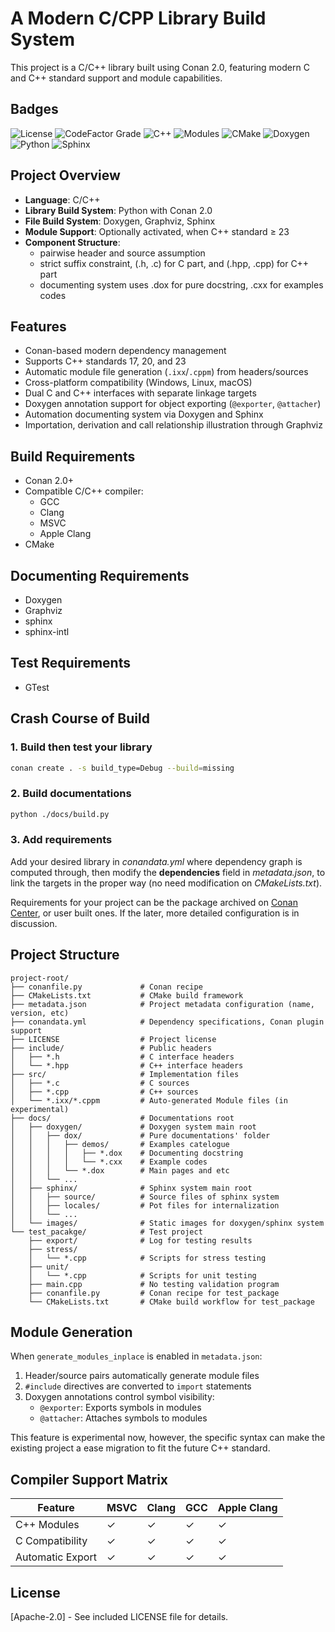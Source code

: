 # A Modern C/CPP Library Build System

This project is a C/C++ library built using Conan 2.0, featuring modern C and C++ standard support and module 
capabilities.

## Badges

![License](https://img.shields.io/github/license/CubicZebra/fcpp?color=blue&label=license)
![CodeFactor Grade](https://img.shields.io/codefactor/grade/github/CubicZebra/fcpp?label=code%20quality&logo=codefactor)
![C++](https://img.shields.io/badge/C%2B%2B-17%2F20%2F23-blue?logo=c%2B%2B&logoColor=white)
![Modules](https://img.shields.io/badge/modules-C%2B%2B23%20experimental-purple?logo=c%2B%2B&logoColor=white)
![CMake](https://img.shields.io/badge/cmake-3.28%2B-orange?logo=cmake)
![Doxygen](https://img.shields.io/badge/docs-Doxygen-green?logo=doxygen&logoColor=white)
![Python](https://img.shields.io/badge/python-3.10%2B-blue?logo=python)
![Sphinx](https://img.shields.io/badge/docs-Sphinx-blue?logo=readthedocs&logoColor=white)

## Project Overview

- **Language**: C/C++
- **Library Build System**: Python with Conan 2.0
- **File Build System**: Doxygen, Graphviz, Sphinx
- **Module Support**: Optionally activated, when C++ standard ≥ 23
- **Component Structure**:
    - pairwise header and source assumption
    - strict suffix constraint, (.h, .c) for C part, and (.hpp, .cpp) for C++ part
    - documenting system uses .dox for pure docstring, .cxx for examples codes

## Features

- Conan-based modern dependency management
- Supports C++ standards 17, 20, and 23
- Automatic module file generation (`.ixx`/`.cppm`) from headers/sources
- Cross-platform compatibility (Windows, Linux, macOS)
- Dual C and C++ interfaces with separate linkage targets
- Doxygen annotation support for object exporting (`@exporter`, `@attacher`)
- Automation documenting system via Doxygen and Sphinx
- Importation, derivation and call relationship illustration through Graphviz

## Build Requirements

- Conan 2.0+
- Compatible C/C++ compiler:
    - GCC
    - Clang
    - MSVC
    - Apple Clang
- CMake

## Documenting Requirements

- Doxygen
- Graphviz
- sphinx
- sphinx-intl

## Test Requirements

- GTest

## Crash Course of Build

### 1. Build then test your library

```bash
conan create . -s build_type=Debug --build=missing
```

### 2. Build documentations

```bash
python ./docs/build.py
```

### 3. Add requirements

Add your desired library in *conandata.yml* where dependency graph is computed through, then modify the 
**dependencies** field in *metadata.json*, to link the targets in the proper way (no need modification
on *CMakeLists.txt*).

Requirements for your project can be the package archived on [Conan Center](https://conan.io/center), or user 
built ones. If the later, more detailed configuration is in discussion.

## Project Structure

```
project-root/
├── conanfile.py             # Conan recipe
├── CMakeLists.txt           # CMake build framework
├── metadata.json            # Project metadata configuration (name, version, etc)
├── conandata.yml            # Dependency specifications, Conan plugin support
├── LICENSE                  # Project license
├── include/                 # Public headers
│   ├── *.h                  # C interface headers
│   └── *.hpp                # C++ interface headers
├── src/                     # Implementation files
│   ├── *.c                  # C sources
│   ├── *.cpp                # C++ sources
│   └── *.ixx/*.cppm         # Auto-generated Module files (in experimental)
├── docs/                    # Documentations root
│   ├── doxygen/             # Doxygen system main root
│   │   ├── dox/             # Pure documentations' folder
│   │   │   ├── demos/       # Examples catelogue
│   │   │   │   ├── *.dox    # Documenting docstring
│   │   │   │   └── *.cxx    # Example codes
│   │   │   └── *.dox        # Main pages and etc
│   │   └── ...
│   ├── sphinx/              # Sphinx system main root
│   │   ├── source/          # Source files of sphinx system
│   │   ├── locales/         # Pot files for internalization
│   │   └── ...
│   └── images/              # Static images for doxygen/sphinx system
└── test_pacakge/            # Test project
    ├── export/              # Log for testing results
    ├── stress/ 
    │   └── *.cpp            # Scripts for stress testing
    ├── unit/
    │   └── *.cpp            # Scripts for unit testing
    ├── main.cpp             # No testing validation program
    ├── conanfile.py         # Conan recipe for test_package
    └── CMakeLists.txt       # CMake build workflow for test_package
```

## Module Generation

When `generate_modules_inplace` is enabled in `metadata.json`:

1. Header/source pairs automatically generate module files
2. `#include` directives are converted to `import` statements
3. Doxygen annotations control symbol visibility:
    - `@exporter`: Exports symbols in modules
    - `@attacher`: Attaches symbols to modules

This feature is experimental now, however, the specific syntax can make the existing project a ease 
migration to fit the future C++ standard.

## Compiler Support Matrix

| Feature          | MSVC | Clang | GCC | Apple Clang |
|------------------|------|-------|-----|-------------|
| C++ Modules      | ✓    | ✓     | ✓   | ✓           |
| C Compatibility  | ✓    | ✓     | ✓   | ✓           |
| Automatic Export | ✓    | ✓     | ✓   | ✓           |

## License

[Apache-2.0] - See included LICENSE file for details.